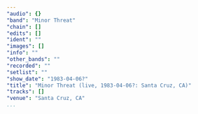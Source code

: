 ```yaml
---
"audio": {}
"band": "Minor Threat"
"chain": []
"edits": []
"ident": ""
"images": []
"info": ""
"other_bands": ""
"recorded": ""
"setlist": ""
"show_date": "1983-04-06?"
"title": "Minor Threat (live, 1983-04-06?: Santa Cruz, CA)"
"tracks": []
"venue": "Santa Cruz, CA"
...
```

